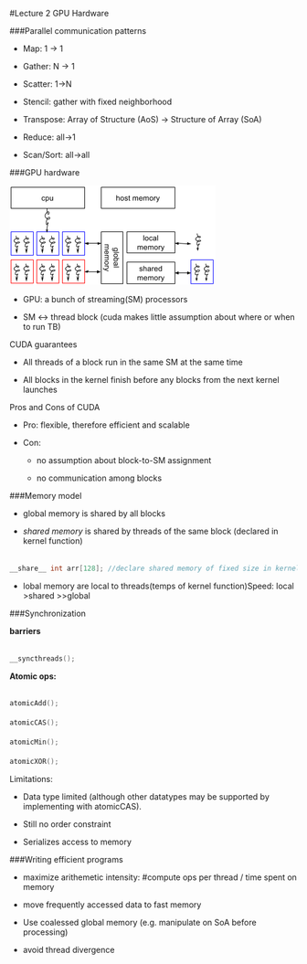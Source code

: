 #Lecture 2 GPU Hardware

###Parallel communication patterns

* Map: 1 -> 1

* Gather: N -> 1

* Scatter: 1->N

* Stencil: gather with fixed neighborhood

* Transpose: Array of Structure (AoS) -> Structure of Array (SoA)

* Reduce: all->1

* Scan/Sort: all->all

###GPU hardware

![](https://github.com/hxtang/MOOC/blob/Udacity344/Udacity344/notes/images/Lec2_GPU_HW.png)

* GPU: a bunch of streaming(SM) processors

* SM <-> thread block (cuda makes little assumption about where or when to run TB)

CUDA guarantees

* All threads of a block run in the same SM at the same time

* All blocks in the kernel finish before any blocks from the next kernel launches

Pros and Cons of CUDA

* Pro: flexible, therefore efficient and scalable

* Con: 

  * no assumption about block-to-SM assignment 

  * no communication among blocks

###Memory model

* global memory is shared by all blocks

* _shared memory_ is shared by threads of the same block (declared in kernel function)

```c

__share__ int arr[128]; //declare shared memory of fixed size in kernel function

```

* lobal memory are local to threads(temps of kernel function)Speed: local >shared >>global

###Synchronization 

**barriers**

```c

__syncthreads();

```

**Atomic ops:**

```c

atomicAdd(); 

atomicCAS(); 

atomicMin(); 

atomicXOR();

```

Limitations:

* Data type limited (although other datatypes may be supported by implementing with atomicCAS).

* Still no order constraint

* Serializes access to memory

###Writing efficient programs

* maximize arithemetic intensity: #compute ops per thread / time spent on memory

* move frequently accessed data to fast memory

* Use coalessed global memory (e.g. manipulate on SoA before processing)

* avoid thread divergence

